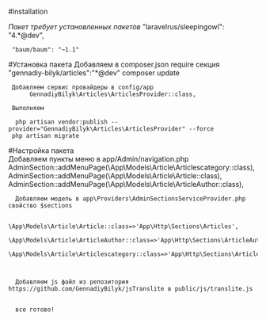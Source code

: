 #installation


*Пакет требует установленных пакетов*
     "laravelrus/sleepingowl": "4.*@dev",
     
     "baum/baum": "~1.1"


#Установка пакета
	 Добавляем в composer.json require секция "gennadiy-bilyk/articles":"*@dev"
	 composer update
     
     Добавляем сервис провайдеры в config/app
	      GennadiyBilyk\Articles\ArticlesProvider::class,
		  
	 Выполняем 
	 
	  php artisan vendor:publish --provider="GennadiyBilyk\Articles\ArticlesProvider" --force
	 php artisan migrate
	 
	  
#Настройка пакета	  
	  Добавляем пункты меню в app/Admin/navigation.php    
	         AdminSection::addMenuPage(\App\Models\Article\Articlescategory::class),
             AdminSection::addMenuPage(\App\Models\Article\Article::class),
             AdminSection::addMenuPage(\App\Models\Article\ArticleAuthor::class),
      
	     
	     
	  Добавляем модель в app\Providers\AdminSectionsServiceProvider.php свойство $sections         
	        
              \App\Models\Article\Article::class=>'App\Http\Sections\Articles',
              \App\Models\Article\ArticleAuthor::class=>'App\Http\Sections\ArticleAuthors',
              \App\Models\Article\Articlescategory::class=>'App\Http\Sections\Articlescategories',
	  

	  
	  Добавляем js файл из репозитория https://github.com/GennadiyBilyk/jsTranslite в public/js/translite.js
	  
	  
	  все готово!
